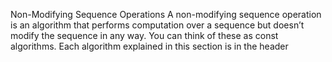 Non-Modifying Sequence Operations
A non-modifying sequence operation is an algorithm that performs computation
over a sequence but doesn’t modify the sequence in any way. You can think
of these as const algorithms. Each algorithm explained in this section is in
the <algorithm> header